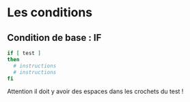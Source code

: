 # Les conditions

## Condition de base : IF

```bash
if [ test ]  
then
  # instructions
  # instructions
fi
```
Attention il doit y avoir des espaces dans les crochets du test !

